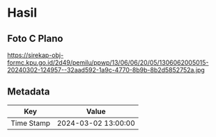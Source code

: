 # Hasil

## Foto C Plano

https://sirekap-obj-formc.kpu.go.id/2d49/pemilu/ppwp/13/06/06/20/05/1306062005015-20240302-124957--32aad592-1a9c-4770-8b9b-8b2d5852752a.jpg


## Metadata

| Key        | Value               |
| ---------- | ------------------- |
| Time Stamp | 2024-03-02 13:00:00 |



